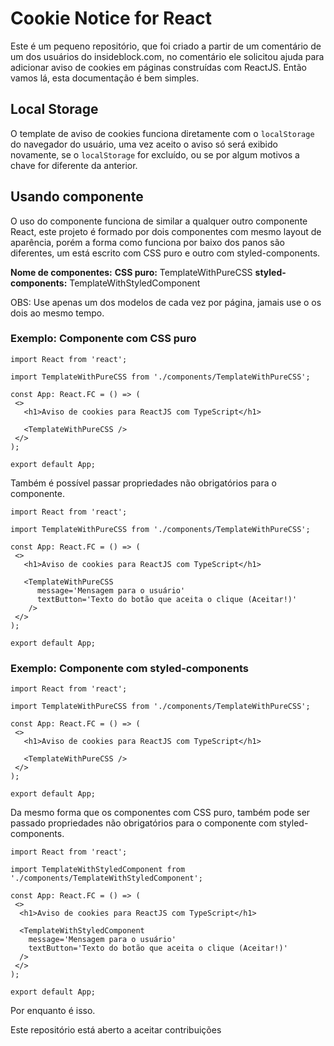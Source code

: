 # Cookie Notice for React

Este é um pequeno repositório, que foi criado a partir de um comentário de um dos usuários do insideblock.com, no comentário ele solicitou ajuda para adicionar aviso de cookies em páginas construídas com ReactJS. Então vamos lá, esta documentação é bem simples.

## Local Storage

O template de aviso de cookies funciona diretamente com o `localStorage` do navegador do usuário, uma vez aceito o aviso só será exibido novamente, se o `localStorage` for excluído, ou se por algum motivos a chave for diferente da anterior.

## Usando componente

O uso do componente funciona de similar a qualquer outro componente React, este projeto é formado por dois componentes com mesmo layout de aparência, porém a forma como funciona por baixo dos panos são diferentes, um está escrito com CSS puro e outro com styled-components.

**Nome de componentes:**
**CSS puro:** TemplateWithPureCSS
**styled-components:** TemplateWithStyledComponent

OBS: Use apenas um dos modelos de cada vez por página, jamais use o os dois ao mesmo tempo.

### Exemplo: Componente com CSS puro

```tsx
import React from 'react';

import TemplateWithPureCSS from './components/TemplateWithPureCSS';

const App: React.FC = () => (
 <>
   <h1>Aviso de cookies para ReactJS com TypeScript</h1>

   <TemplateWithPureCSS />
 </>
);

export default App;
```

Também é possível passar propriedades não obrigatórios para o componente.

```tsx
import React from 'react';

import TemplateWithPureCSS from './components/TemplateWithPureCSS';

const App: React.FC = () => (
 <>
   <h1>Aviso de cookies para ReactJS com TypeScript</h1>

   <TemplateWithPureCSS
      message='Mensagem para o usuário'
      textButton='Texto do botão que aceita o clique (Aceitar!)'
    />
 </>
);

export default App;
```

### Exemplo: Componente com styled-components

```tsx
import React from 'react';

import TemplateWithPureCSS from './components/TemplateWithPureCSS';

const App: React.FC = () => (
 <>
   <h1>Aviso de cookies para ReactJS com TypeScript</h1>

   <TemplateWithPureCSS />
 </>
);

export default App;
```

Da mesmo forma que os componentes com CSS puro, também pode ser passado propriedades não obrigatórios para o componente com styled-components.

```tsx
import React from 'react';

import TemplateWithStyledComponent from './components/TemplateWithStyledComponent';

const App: React.FC = () => (
 <>
  <h1>Aviso de cookies para ReactJS com TypeScript</h1>

  <TemplateWithStyledComponent
    message='Mensagem para o usuário'
    textButton='Texto do botão que aceita o clique (Aceitar!)'
  />
 </>
);

export default App;
```

Por enquanto é isso.

Este repositório está aberto a aceitar contribuições
